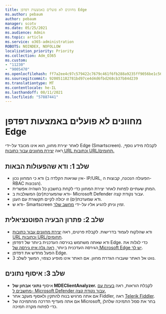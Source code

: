 ```yaml
---
title: מחוונים לא פועלים באמצעות דפדפן Edge
ms.author: pebaum
author: pebaum
manager: scotv
ms.date: 05/25/2021
ms.audience: Admin
ms.topic: article
ms.service: o365-administration
ROBOTS: NOINDEX, NOFOLLOW
localization_priority: Priority
ms.collection: Adm_O365
ms.custom:
- "11230"
- "9005470"
ms.openlocfilehash: ff7a2ee4c97c579422c7679c461f6fb288a9235ff9056be1c56e80b1d6379723
ms.sourcegitcommit: 920051182781bd97ce4d4d6fbd268cb37b84d239
ms.translationtype: MT
ms.contentlocale: he-IL
ms.lasthandoff: 08/11/2021
ms.locfileid: "57887441"
---
```

# <a name="indicators-dont-work-using-edge-browser"></a>מחוונים לא פועלים באמצעות דפדפן Edge

לאחר יצירת מחוון, הוא אינו מכובד על-ידי Edge (Smartscreen). לקבלת מידע נוסף, ראה [יצירת מחוונים עבור כתובות URL וכתובות URL/תחומים.](https://docs.microsoft.com/microsoft-365/security/defender-endpoint/indicator-ip-domain)

## <a name="step-1-ensure-the-following"></a>שלב 1: ודא שהפעולות הבאות

- ודא כי המחוון נכון (אין שגיאות הקלדה ב- IP/URL, הפעולה הנכונה, קבוצות ה- RBAC הנכונות).
- המתן שעתיים לפחות לאחר יצירת המחוון כדי לקחת בחשבון כל השהיה אפשרית.
- ודא שהמערכת(ים) המשולבות ב- Microsoft Defender עבור נקודת קצה.
- ודא שמערכת(ים) זו יכולה לקיים תקשורת עם הענן.
- ודא ש- Smartscreen זמין וניתן להגיע אליו על-ידי [מחשב שלך](https://demo.smartscreen.msft.net).

## <a name="step-2-troubleshoot-the-potential-issue"></a>שלב 2: פתרון הבעיה הפוטנציאלית

- ודא שהלקוח לעמוד בדרישות. לקבלת פרטים, ראה [יצירת מחוונים עבור כתובות URL וכתובות URL/תחומים](https://docs.microsoft.com/microsoft-365/security/defender-endpoint/indicator-ip-domain).
- ודא שאתה משתמש בגירסה העדכנית ביותר של דפדפן Edge. כדי לגלות את הגירסה העדכנית ביותר, [ראה גלה איזו גירסה של Microsoft Edge יש לך](https://support.microsoft.com/microsoft-edge/find-out-which-version-of-microsoft-edge-you-have-c726bee8-c42e-e472-e954-4cf5123497eb).
- הפעל מחדש את דפדפן Edge.
- נווט אל האתר שעבורו הגדרת מחוון. אם האתר אינו מופיע כצפוי, המשך לשלב 3. 

## <a name="step-3-collect-data"></a>שלב 3: איסוף נתונים

- איסוף **נתוני אבחון של MDEClientAnalyzer.** לקבלת הוראות, ראה [בעיות עם מחשבים ל- Microsoft Defender עבור נקודת קצה.](issues-with-onboarding-machines.md)
- אם אתה מרגיש בנוח להתקין ולאסוף מעקב אחר Fiddler, ראה [Telerik Fiddler](http://www.telerik.com/fiddler).
- אם אתה מעדיף הדרכה מהתמיכה של Microsoft, בחר את סמל התמיכה שלהלן כדי לפתוח מקרה תמיכה.

